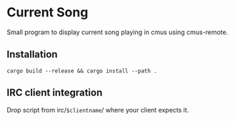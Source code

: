# Current Song

Small program to display current song playing in cmus using cmus-remote.

## Installation
`cargo build --release && cargo install --path .`

## IRC client integration
Drop script from irc/`$clientname`/ where your client expects it.
